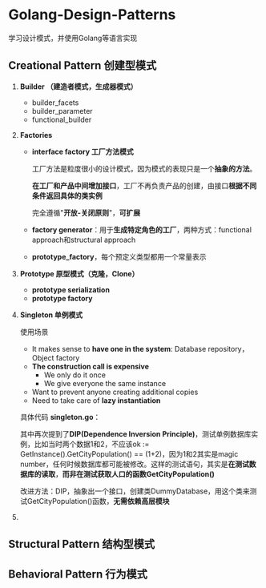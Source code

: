 # Golang-Design-Patterns
学习设计模式，并使用Golang等语言实现





## Creational Pattern 创建型模式

1. **Builder （建造者模式，生成器模式）**

   - builder_facets
   - builder_parameter
   - functional_builder

2. **Factories**

   - **interface factory 工厂方法模式**

     工厂方法是粒度很小的设计模式，因为模式的表现只是一个**抽象的方法**。

     **在工厂和产品中间增加接口**，工厂不再负责产品的创建，由接口**根据不同条件返回具体的类实例**

     完全遵循"**开放-关闭原则**"，**可扩展**

   - **factory generator**：用于**生成特定角色的工厂**，两种方式：functional approach和structural approach

   -  **prototype_factory**，每个预定义类型都用一个常量表示

3. **Prototype 原型模式（克隆，Clone）**

   - **prototype serialization**
   - **prototype factory**

4. **Singleton 单例模式**

   使用场景

   - It makes sense to **have one in the system**: Database repository，Object factory
   - **The construction call is expensive**
     - We only do it once
     - We give everyone the same instance
   - Want to prevent anyone creating additional copies
   - Need to take care of **lazy instantiation**

   

   具体代码 **singleton.go**：

   其中再次提到了**DIP(Dependence Inversion Principle)**，测试单例数据库实例，比如当时两个数据1和2，不应该ok := GetInstance().GetCityPopulation() == (1+2)，因为1和2其实是magic number，任何时候数据库都可能被修改。这样的测试语句，其实是**在测试数据库的读取**，**而非在测试获取人口的函数GetCityPopulation()**

   改进方法：DIP，抽象出一个接口，创建类DummyDatabase，用这个类来测试GetCityPopulation()函数，**无需依赖高层模块**

5. 



## Structural Pattern 结构型模式





## Behavioral Pattern 行为模式

